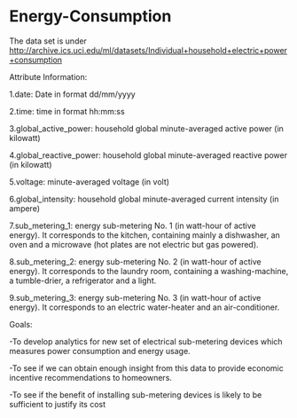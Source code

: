 # Energy-Consumption

The data set is under
http://archive.ics.uci.edu/ml/datasets/Individual+household+electric+power+consumption

Attribute Information:

1.date: Date in format dd/mm/yyyy 

2.time: time in format hh:mm:ss 

3.global_active_power: household global minute-averaged active power (in kilowatt) 

4.global_reactive_power: household global minute-averaged reactive power (in kilowatt) 

5.voltage: minute-averaged voltage (in volt) 

6.global_intensity: household global minute-averaged current intensity (in ampere) 

7.sub_metering_1: energy sub-metering No. 1 (in watt-hour of active energy). It corresponds to the kitchen, containing mainly a dishwasher, an oven and a microwave (hot plates are not electric but gas powered). 

8.sub_metering_2: energy sub-metering No. 2 (in watt-hour of active energy). It corresponds to the laundry room, containing a washing-machine, a tumble-drier, a refrigerator and a light. 

9.sub_metering_3: energy sub-metering No. 3 (in watt-hour of active energy). It corresponds to an electric water-heater and an air-conditioner.



Goals:

-To develop analytics for new set of electrical sub-metering devices which measures power consumption and energy usage.

-To see if we can obtain enough insight from this data to provide economic incentive recommendations to homeowners.

-To see if the benefit of installing sub-metering devices is likely to be sufficient to justify its cost
